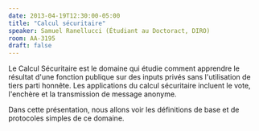 ```yaml
---
date: 2013-04-19T12:30:00-05:00
title: "Calcul sécuritaire"
speaker: Samuel Ranellucci (Étudiant au Doctoract, DIRO)
room: AA-3195
draft: false
---
```


Le Calcul Sécuritaire est le domaine qui étudie comment apprendre le résultat d'une fonction publique sur des inputs privés sans l'utilisation de tiers parti honnête.
Les applications du calcul sécuritaire incluent le vote, l'enchère et la transmission de message anonyme.

Dans cette présentation, nous allons voir les définitions de base et de protocoles simples de ce domaine.

<!--more-->
